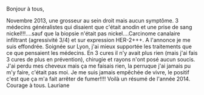 Bonjour à tous,
 
Novembre 2013, une grosseur au sein droit mais aucun symptôme. 3 médecins généralistes qui disaient que c'était anodin et une prise de sang nickel!!!....sauf que la biopsie n'était pas nickel....Carcinome canalaire infiltrant (agressivité 3/4) et sur expression HER-2+++. A l'annonce je me suis effondrée. Soignée sur Lyon, j'ai mieux supportée les traitements que ce que pensaient les médecins. En 3 cures il n'y avait plus rien (mais j'ai fais 3 cures de plus en prévention), chirugie et rayons n'ont posé aucun soucis. J'ai perdu mes cheveux mais ça me faisais rien, la perruque j'ai jamais pu m'y faire, c'était pas moi. Je me suis jamais empêchée de vivre, le positif c'est que ça m'a fait arrêter de fumer!!!!
Voilà un résumé de l'année 2014. Courage à tous. Lauriane